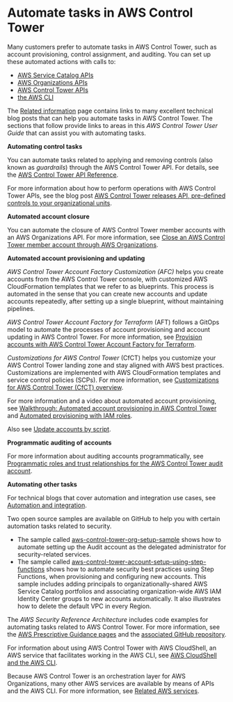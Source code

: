 # Automate tasks in AWS Control Tower<a name="automating-tasks"></a>

Many customers prefer to automate tasks in AWS Control Tower, such as account provisioning, control assignment, and auditing\. You can set up these automated actions with calls to: 
+ [AWS Service Catalog APIs](https://docs.aws.amazon.com/servicecatalog/latest/dg/service-catalog-api-overview.html) 
+ [AWS Organizations APIs](https://docs.aws.amazon.com/organizations/latest/APIReference/Welcome.html)
+ [AWS Control Tower APIs](https://docs.aws.amazon.com/controltower/latest/APIReference/Welcome.html)
+ [the AWS CLI](https://docs.aws.amazon.com/cli/latest/reference/servicecatalog/index.html)

The [Related information](related-information.md) page contains links to many excellent technical blog posts that can help you automate tasks in AWS Control Tower\. The sections that follow provide links to areas in this *AWS Control Tower User Guide* that can assist you with automating tasks\.

**Automating control tasks**

 You can automate tasks related to applying and removing controls \(also known as *guardrails*\) through the AWS Control Tower API\. For details, see the [AWS Control Tower API Reference](https://docs.aws.amazon.com/controltower/latest/APIReference/Welcome.html)\.

For more information about how to perform operations with AWS Control Tower APIs, see the blog post [AWS Control Tower releases API, pre\-defined controls to your organizational units](http://aws.amazon.com/blogs/mt/aws-control-tower-releases-api-pre-defined-controls-to-your-organizational-units/)\.

**Automated account closure**

You can automate the closure of AWS Control Tower member accounts with an AWS Organizations API\. For more information, see [Close an AWS Control Tower member account through AWS Organizations](delete-account.md#close-account-with-orgs-api)\.

**Automated account provisioning and updating**

*AWS Control Tower Account Factory Customization \(AFC\)* helps you create accounts from the AWS Control Tower console, with customized AWS CloudFormation templates that we refer to as blueprints\. This process is automated in the sense that you can create new accounts and update accounts repeatedly, after setting up a single blueprint, without maintaining pipelines\.

*AWS Control Tower Account Factory for Terraform* \(AFT\) follows a GitOps model to automate the processes of account provisioning and account updating in AWS Control Tower\. For more information, see [Provision accounts with AWS Control Tower Account Factory for Terraform](taf-account-provisioning.md)\.

*Customizations for AWS Control Tower* \(CfCT\) helps you customize your AWS Control Tower landing zone and stay aligned with AWS best practices\. Customizations are implemented with AWS CloudFormation templates and service control policies \(SCPs\)\. For more information, see [Customizations for AWS Control Tower \(CfCT\) overview](cfct-overview.md)\.

For more information and a video about automated account provisioning, see [Walkthrough: Automated account provisioning in AWS Control Tower](https://docs.aws.amazon.com/controltower/latest/userguide/automated-provisioning-walkthrough.html) and [Automated provisioning with IAM roles](https://docs.aws.amazon.com/controltower/latest/userguide/roles-how.html#automated-provisioning)\.

Also see [Update accounts by script](https://docs.aws.amazon.com/controltower/latest/userguide/configuration-updates.html#update-accounts-by-script)\.

**Programmatic auditing of accounts**

For more information about auditing accounts programmatically, see [Programmatic roles and trust relationships for the AWS Control Tower audit account](https://docs.aws.amazon.com/controltower/latest/userguide/roles-how.html#stacksets-and-roles)\.

**Automating other tasks**

For technical blogs that cover automation and integration use cases, see [Automation and integration](https://docs.aws.amazon.com/controltower/latest/userguide/related-information.html#automation-and-integration)\.

Two open source samples are available on GitHub to help you with certain automation tasks related to security\.
+ The sample called [aws\-control\-tower\-org\-setup\-sample](https://github.com/aws-samples/aws-control-tower-org-setup-sample) shows how to automate setting up the Audit account as the delegated administrator for security\-related services\.
+ The sample called [aws\-control\-tower\-account\-setup\-using\-step\-functions](https://github.com/aws-samples/aws-control-tower-account-setup-using-step-functions) shows how to automate security best practices using Step Functions, when provisioning and configuring new accounts\. This sample includes adding principals to organizationally\-shared AWS Service Catalog portfolios and associating organization\-wide AWS IAM Identity Center groups to new accounts automatically\. It also illustrates how to delete the default VPC in every Region\.

The *AWS Security Reference Architecture* includes code examples for automating tasks related to AWS Control Tower\. For more information, see the [AWS Prescriptive Guidance pages](https://docs.aws.amazon.com/prescriptive-guidance/latest/security-reference-architecture/welcome.html) and the [associated GitHub repository](https://github.com/aws-samples/aws-security-reference-architecture-examples/tree/main/aws_sra_examples)\.

For information about using AWS Control Tower with AWS CloudShell, an AWS service that facilitates working in the AWS CLI, see [AWS CloudShell and the AWS CLI](https://docs.aws.amazon.com/controltower/latest/userguide/using-aws-with-cloudshell.html)\.

Because AWS Control Tower is an orchestration layer for AWS Organizations, many other AWS services are available by means of APIs and the AWS CLI\. For more information, see [Related AWS services](https://docs.aws.amazon.com/controltower/latest/userguide/related-information.html#related-aws-services)\.